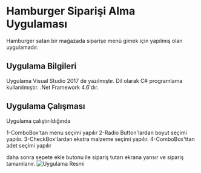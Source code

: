 # Hamburger Siparişi Alma Uygulaması
Hamburger satan bir mağazada siparişe menü gimek için yapılmış olan uygulamadır.

## Uygulama Bilgileri
Uygulama Visual Studio 2017 de yazılmıştır.
Dil olarak C# programlama kullanılmıştır.
.Net Framework 4.6'dır.

## Uygulama Çalışması
Uygulama çalıştırıldığında 

1-ComboBox'tan menu seçimi yapılır
2-Radio Button'lardan boyut seçimi yapılır.
3-CheckBox'lardan ekstra malzeme seçimi yapılır.
4-ComboBox'ttan adet seçimi yapılır

daha sonra sepete ekle butonu ile sipariş tutarı ekrana yansır ve sipariş tamamlanır.
![Uygulama Resmi](https://github.com/turkmuhendisnet/Hamburger-Otomasyonu/blob/master/Otomasyon%20Resmi.jpg)
